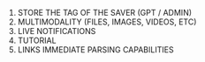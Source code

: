 1. STORE THE TAG OF THE SAVER (GPT / ADMIN)
2. MULTIMODALITY (FILES, IMAGES, VIDEOS, ETC)
2. LIVE NOTIFICATIONS
3. TUTORIAL
4. LINKS IMMEDIATE PARSING CAPABILITIES
